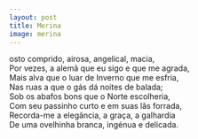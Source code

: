 ```yaml
---
layout: post
title: Merina
image: merina
---
```

<span class="caps" alt="R"></span>osto comprido, airosa, angelical, macia,  
Por vezes, a alemã que eu sigo e que me agrada,  
Mais alva que o luar de Inverno que me esfria,  
Nas ruas a que o gás dá noites de balada;  
Sob os abafos bons que o Norte escolheria,  
Com seu passinho curto e em suas lãs forrada,  
Recorda-me a elegância, a graça, a galhardia  
De uma ovelhinha branca, ingénua e delicada.  
